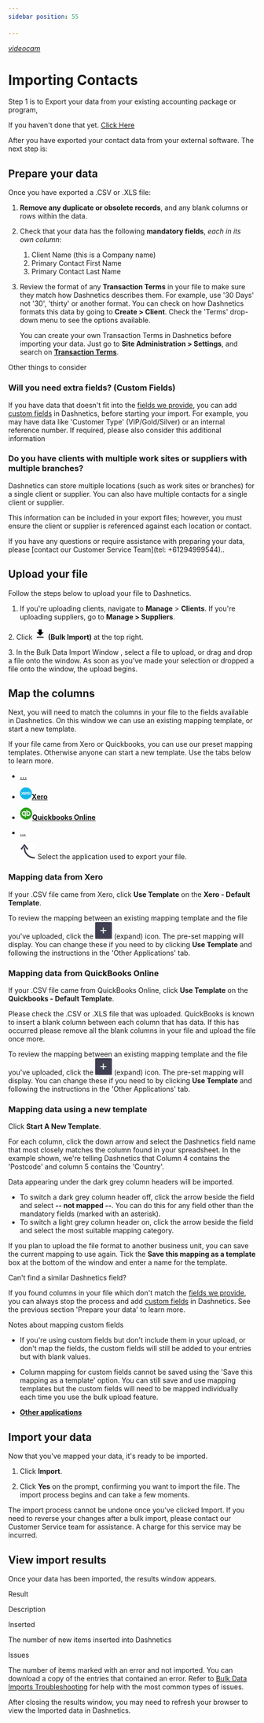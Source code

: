 ```yaml
--- 
sidebar position: 55 

---
```

[<i className="material-icons-h1 end">videocam</i>](/vids/Dashnetics-Import-Contacts.mp4)

# Importing Contacts 


Step 1 is to Export your data from your existing accounting package or program, 

If you haven't done that yet. [Click Here](exporting-data-from-your-accounting-package)

After you have exported your contact data from your external software. The next step is:

Prepare your data
-----------------

Once you have exported a .CSV or .XLS file:

1.  **Remove any duplicate or obsolete records**, and any blank columns or rows within the data.
2.  Check that your data has the following **mandatory fields**, _each in its own column_:
    1.  Client Name (this is a Company name)
    2.  Primary Contact First Name
    3.  Primary Contact Last Name
3.  Review the format of any **Transaction Terms** in your file to make sure they match how Dashnetics describes them. For example, use '30 Days' not '30', 'thirty' or another format. You can check on how Dashnetics formats this data by going to **Create > Client**. Check the 'Terms' drop-down menu to see the options available.
    
    You can create your own Transaction Terms in Dashnetics before importing your data. Just go to **Site Administration > Settings**, and search on **[Transaction Terms](/display/SiteAdmin/Transaction+Terms)**.
    

 Other things to consider

### Will you need extra fields? (Custom Fields)

If you have data that doesn't fit into the [fields we provide](/display/office/Client+and+Supplier+Fields), you can add [custom fields](/display/SiteAdmin/Custom+Fields) in Dashnetics, before starting your import. For example, you may have data like 'Customer Type' (VIP/Gold/Silver) or an internal reference number. If required, please also consider this additional information

### Do you have clients with multiple work sites or suppliers with multiple branches?

Dashnetics can store multiple locations (such as work sites or branches) for a single client or supplier. You can also have multiple contacts for a single client or supplier.

This information can be included in your export files; however, you must ensure the client or supplier is referenced against each location or contact.

If you have any questions or require assistance with preparing your data, please [contact our Customer Service Team](tel: +61294999544)..

Upload your file
----------------

Follow the steps below to upload your file to Dashnetics.

1. If you're uploading clients, navigate to **Manage** > **Clients**. If you're uploading suppliers, go to **Manage > Suppliers**.

2\. Click  ![](/img/download.png) **(Bulk Import)** at the top right.

3\. In the Bulk Data Import Window , select a file to upload, or drag and drop a file onto the window. As soon as you've made your selection or dropped a file onto the window, the upload begins.


Map the columns
---------------

Next, you will need to match the columns in your file to the fields available in Dashnetics. On this window we can use an existing mapping template, or start a new template.

If your file came from Xero or Quickbooks, you can use our preset mapping templates. Otherwise anyone can start a new template. Use the tabs below to learn more.



*   [**...**](#13077870774c4080b0d7547af89ef42c3c2956ce0)
*   [**![](/img/Integration_XERO_Round_24.png)Xero**](#XeroMapTab)
*   [**![](/img/Integration_QB_Round_24.png)Quickbooks Online**](#QuickbooksMapTab)
*   [...](#aui-tabs-responsive-dropdown-1)

       ![](/img/selecttab.png) Select the application used to export your file.

### Mapping data from Xero

If your .CSV file came from Xero, click **Use Template** on the **Xero - Default Template**.

To review the mapping between an existing mapping template and the file you've uploaded, click the  ![](/img/AddIcon.png)  (expand) icon. The pre-set mapping will display. You can change these if you need to by clicking **Use Template** and following the instructions in the 'Other Applications' tab.



### Mapping data from QuickBooks Online

If your .CSV file came from QuickBooks Online, click **Use Template** on the **Quickbooks - Default Template**.

Please check the .CSV or .XLS file that was uploaded. QuickBooks is known to insert a blank column between each column that has data. If this has occurred please remove all the blank columns in your file and upload the file once more.

To review the mapping between an existing mapping template and the file you've uploaded, click the ![](/img/AddIcon.png)  (expand) icon. The pre-set mapping will display. You can change these if you need to by clicking **Use Template** and following the instructions in the 'Other Applications' tab.



### Mapping data using a new template

Click **Start A New Template**.



For each column, click the down arrow and select the Dashnetics field name that most closely matches the column found in your spreadsheet. In the example shown, we're telling Dashnetics that Column 4 contains the 'Postcode' and column 5 contains the 'Country'.

Data appearing under the dark grey column headers will be imported.

*   To switch a dark grey column header off, click the arrow beside the field and select **\-- not mapped --**. You can do this for any field other than the mandatory fields (marked with an asterisk).
*   To switch a light grey column header on, click the arrow beside the field and select the most suitable mapping category.

If you plan to upload the file format to another business unit, you can save the current mapping to use again. Tick the **Save this mapping as a template** box at the bottom of the window and enter a name for the template.

 Can't find a similar Dashnetics field?

If you found columns in your file which don't match the [fields we provide](/display/office/Client+and+Supplier+Fields), you can always stop the process and add [custom fields](/display/SiteAdmin/Custom+Fields) in Dashnetics. See the previous section 'Prepare your data' to learn more.

Notes about mapping custom fields

*   If you're using custom fields but don't include them in your upload, or don't map the fields, the custom fields will still be added to your entries but with blank values.
*   Column mapping for custom fields cannot be saved using the 'Save this mapping as a template' option. You can still save and use mapping templates but the custom fields will need to be mapped individually each time you use the bulk upload feature.



*   [**Other applications**](#OtherMapTab)

Import your data
----------------

Now that you've mapped your data, it's ready to be imported.

1.  Click **Import**.
    
2.  Click **Yes** on the prompt, confirming you want to import the file. The import process begins and can take a few moments.
    

The import process cannot be undone once you've clicked Import. If you need to reverse your changes after a bulk import, please contact our Customer Service team for assistance. A charge for this service may be incurred.



View import results
-------------------

Once your data has been imported, the results window appears.

Result

Description

Inserted

The number of new items inserted into Dashnetics

Issues

The number of items marked with an error and not imported. You can download a copy of the entries that contained an error. Refer to [Bulk Data Imports Troubleshooting](https://help.Dashnetics.com/x/JxYwBQ) for help with the most common types of issues.

After closing the results window, you may need to refresh your browser to view the Imported data in Dashnetics.
